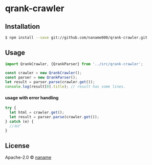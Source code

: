 # qrank-crawler

## Installation

```sh
$ npm install --save git://github.com/naname000/qrank-crawler.git
```

## Usage

```js
import QrankCrawler, {QrankParser} from '../src/qrank-crawler';
 
const crawler = new QrankCrawler();
const parser = new QrankParser();
let result = parser.parse(crawler.get());
console.log(result[0].title); // result has some lines.
```

#### usage with error handling

```js
try {
  let html = crawler.get();
  let result = parser.parse(crawler.get());
} catch (e) {
  //ﾇﾙﾎﾟ
}
```

## License

Apache-2.0 © [naname]()
